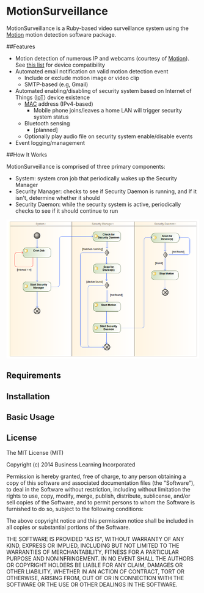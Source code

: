 MotionSurveillance
===================

MotionSurveillance is a Ruby-based video surveillance system using the [Motion](http://www.lavrsen.dk/foswiki/bin/view/Motion/WebHome "Motion") motion detection software package. 

##Features

 - Motion detection of numerous IP and webcams (courtesy of [Motion](http://www.lavrsen.dk/foswiki/bin/view/Motion/WebHome "Motion")). See [this list](http://www.lavrsen.dk/foswiki/bin/view/Motion/WorkingDevices "Device Compatibility") for device compatibility
 - Automated email notification on valid motion detection event
	 - Include or exclude motion image or video clip
	 - SMTP-based (e.g, Gmail)
 - Automated enabling/disabling of security system based on Internet of Things ([IoT](http://en.wikipedia.org/wiki/Internet_of_Things "Internet of Things")) device existence
	 - [MAC](http://en.wikipedia.org/wiki/MAC_address "MAC address") address (IPv4-based)
		 - Mobile phone joins/leaves a home LAN will trigger security system status
	 - Bluetooth sensing
		 - [planned]
	 - Optionally play audio file on security system enable/disable events
 - Event logging/management

##How It Works

MotionSurveillance is comprised of three primary components: 

- System: system cron job that periodically wakes up the Security Manager
- Security Manager: checks to see if Security Daemon is running, and If it isn't, determine whether it should
- Security Daemon: while the security system is active, periodically checks to see if it should continue to run

![MotionSurveillance Activity Diagram](https://raw.githubusercontent.com/richbl/motion-surveillance/master/security_activity_diagram.png)

## Requirements

## Installation
	
## Basic Usage

## License

The MIT License (MIT)

Copyright (c) 2014 Business Learning Incorporated

Permission is hereby granted, free of charge, to any person obtaining a copy
of this software and associated documentation files (the "Software"), to deal
in the Software without restriction, including without limitation the rights
to use, copy, modify, merge, publish, distribute, sublicense, and/or sell
copies of the Software, and to permit persons to whom the Software is
furnished to do so, subject to the following conditions:

The above copyright notice and this permission notice shall be included in all
copies or substantial portions of the Software.

THE SOFTWARE IS PROVIDED "AS IS", WITHOUT WARRANTY OF ANY KIND, EXPRESS OR
IMPLIED, INCLUDING BUT NOT LIMITED TO THE WARRANTIES OF MERCHANTABILITY,
FITNESS FOR A PARTICULAR PURPOSE AND NONINFRINGEMENT. IN NO EVENT SHALL THE
AUTHORS OR COPYRIGHT HOLDERS BE LIABLE FOR ANY CLAIM, DAMAGES OR OTHER
LIABILITY, WHETHER IN AN ACTION OF CONTRACT, TORT OR OTHERWISE, ARISING FROM,
OUT OF OR IN CONNECTION WITH THE SOFTWARE OR THE USE OR OTHER DEALINGS IN THE
SOFTWARE.
